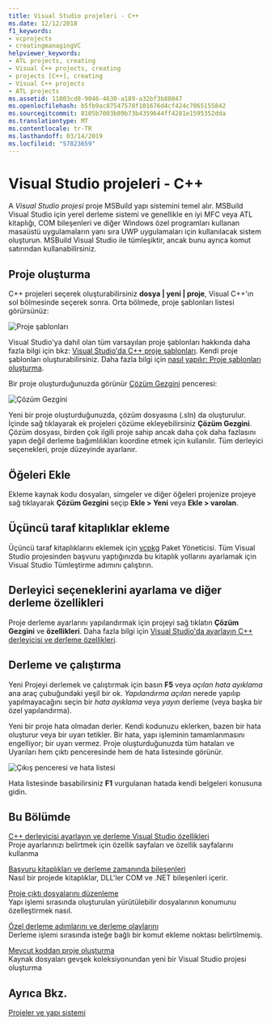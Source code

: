 ```yaml
---
title: Visual Studio projeleri - C++
ms.date: 12/12/2018
f1_keywords:
- vcprojects
- creatingmanagingVC
helpviewer_keywords:
- ATL projects, creating
- Visual C++ projects, creating
- projects [C++], creating
- Visual C++ projects
- ATL projects
ms.assetid: 11003cd8-9046-4630-a189-a32bf3b88047
ms.openlocfilehash: b5fb9ac87547578f101676d4cf424c7065155842
ms.sourcegitcommit: 8105b7003b89b73b4359644ff4281e1595352dda
ms.translationtype: MT
ms.contentlocale: tr-TR
ms.lasthandoff: 03/14/2019
ms.locfileid: "57823659"
---
```

# <a name="visual-studio-projects---c"></a>Visual Studio projeleri - C++

A *Visual Studio projesi* proje MSBuild yapı sistemini temel alır. MSBuild Visual Studio için yerel derleme sistemi ve genellikle en iyi MFC veya ATL kitaplığı, COM bileşenleri ve diğer Windows özel programları kullanan masaüstü uygulamaların yanı sıra UWP uygulamaları için kullanılacak sistem oluşturun. MSBuild Visual Studio ile tümleşiktir, ancak bunu ayrıca komut satırından kullanabilirsiniz. 

## <a name="create-a-project"></a>Proje oluşturma

C++ projeleri seçerek oluşturabilirsiniz **dosya &#124; yeni &#124; proje**, Visual C++'ın sol bölmesinde seçerek sonra. Orta bölmede, proje şablonları listesi görürsünüz: 

   ![Proje şablonları](../media/vs2017-new-project.png "Visual Studio 2017 yeni proje iletişim kutusu")

Visual Studio'ya dahil olan tüm varsayılan proje şablonları hakkında daha fazla bilgi için bkz: [Visual Studio'da C++ proje şablonları](reference/visual-cpp-project-types.md). Kendi proje şablonları oluşturabilirsiniz. Daha fazla bilgi için [nasıl yapılır: Proje şablonları oluşturma](/visualstudio/ide/how-to-create-project-templates).

Bir proje oluşturduğunuzda görünür [Çözüm Gezgini](/visualstudio/ide/solutions-and-projects-in-visual-studio) penceresi:

   ![Çözüm Gezgini](media/mathlibrary-solution-explorer-153.png)

Yeni bir proje oluşturduğunuzda, çözüm dosyasına (.sln) da oluşturulur. İçinde sağ tıklayarak ek projeleri çözüme ekleyebilirsiniz **Çözüm Gezgini**. Çözüm dosyası, birden çok ilgili proje sahip ancak daha çok daha fazlasını yapın değil derleme bağımlılıkları koordine etmek için kullanılır. Tüm derleyici seçenekleri, proje düzeyinde ayarlanır.

## <a name="add-items"></a>Öğeleri Ekle

Ekleme kaynak kodu dosyaları, simgeler ve diğer öğeleri projenize projeye sağ tıklayarak **Çözüm Gezgini** seçip **Ekle > Yeni** veya **Ekle > varolan**.

## <a name="add-third-party-libraries"></a>Üçüncü taraf kitaplıklar ekleme

Üçüncü taraf kitaplıklarını eklemek için [vcpkg](../vcpkg.md) Paket Yöneticisi. Tüm Visual Studio projesinden başvuru yaptığınızda bu kitaplık yollarını ayarlamak için Visual Studio Tümleştirme adımını çalıştırın. 

## <a name="set-compiler-options-and-other-build-properties"></a>Derleyici seçeneklerini ayarlama ve diğer derleme özellikleri

Proje derleme ayarlarını yapılandırmak için projeyi sağ tıklatın **Çözüm Gezgini** ve **özellikleri**. Daha fazla bilgi için [Visual Studio'da ayarlayın C++ derleyicisi ve derleme özellikleri](working-with-project-properties.md).

## <a name="compile-and-run"></a>Derleme ve çalıştırma

Yeni Projeyi derlemek ve çalıştırmak için basın **F5** veya *açılan hata ayıklama* ana araç çubuğundaki yeşil bir ok. *Yapılandırma açılan* nerede yapılıp yapılmayacağını seçin bir *hata ayıklama* veya *yayın* derleme (veya başka bir özel yapılandırma).

Yeni bir proje hata olmadan derler. Kendi kodunuzu eklerken, bazen bir hata oluşturur veya bir uyarı tetikler. Bir hata, yapı işleminin tamamlanmasını engelliyor; bir uyarı vermez. Proje oluşturduğunuzda tüm hataları ve Uyarıları hem çıktı penceresinde hem de hata listesinde görünür. 

   ![Çıkış penceresi ve hata listesi](../media/vs2017-output-error-list.png)

Hata listesinde basabilirsiniz **F1** vurgulanan hatada kendi belgeleri konusuna gidin.

## <a name="in-this-section"></a>Bu Bölümde

[C++ derleyicisi ayarlayın ve derleme Visual Studio özellikleri](working-with-project-properties.md)<br/>
Proje ayarlarınızı belirtmek için özellik sayfaları ve özellik sayfalarını kullanma

[Başvuru kitaplıkları ve derleme zamanında bileşenleri](adding-references-in-visual-cpp-projects.md)<br/>
Nasıl bir projede kitaplıklar, DLL'ler COM ve .NET bileşenleri içerir.
 
[Proje çıktı dosyalarını düzenleme](how-to-organize-project-output-files-for-builds.md)<br/>
Yapı işlemi sırasında oluşturulan yürütülebilir dosyalarının konumunu özelleştirmek nasıl.

[Özel derleme adımlarını ve derleme olaylarını](understanding-custom-build-steps-and-build-events.md)<br/>
Derleme işlemi sırasında isteğe bağlı bir komut ekleme noktası belirtilmemiş.

[Mevcut koddan proje oluşturma](how-to-create-a-cpp-project-from-existing-code.md)<br/>
Kaynak dosyaları gevşek koleksiyonundan yeni bir Visual Studio projesi oluşturma

## <a name="see-also"></a>Ayrıca Bkz.

[Projeler ve yapı sistemi](projects-and-build-systems-cpp.md)<br>
